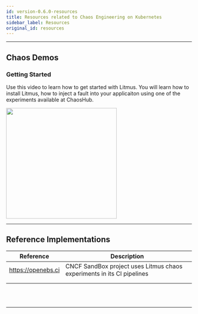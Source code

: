 ```yaml
---
id: version-0.6.0-resources
title: Resources related to Chaos Engineering on Kubernetes
sidebar_label: Resources
original_id: resources
---
```

------

## Chaos Demos



### Getting Started

Use this video to learn how to get started with Litmus. You will learn how to install Litmus, how to inject a fault into your applicaiton using one of the experiments available at ChaosHub. 

<a href="https://asciinema.org/a/G9TcXpgikLuGTBY7btIUNSuWN" target="_blank">

<img src="/docs/assets/getstarted.svg" width="300">

</a>

<hr>

## Reference Implementations

| Reference          | Description                                                  |
| ------------------ | ------------------------------------------------------------ |
| https://openebs.ci | CNCF SandBox project uses Litmus chaos experiments in its CI pipelines |
|                    |                                                              |
|                    |                                                              |

<br>

<br>

<hr>

<br>

<br>

<!-- Global site tag (gtag.js) - Google Analytics -->

<script async src="https://www.googletagmanager.com/gtag/js?id=UA-92076314-12"></script>
<script>
  window.dataLayer = window.dataLayer || [];
  function gtag(){dataLayer.push(arguments);}
  gtag('js', new Date());

  gtag('config', 'UA-92076314-12');
</script>
